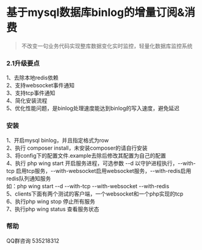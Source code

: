 基于mysql数据库binlog的增量订阅&消费
====
>不改变一句业务代码实现整库数据变化实时监控，轻量化数据库监控系统

### 2.1升级要点
1、去除本地redis依赖    
2、支持websocket事件通知    
3、支持tcp事件通知    
4、简化安装流程      
5、优化性能问题，是binlog处理速度能达到binlog的写入速度，避免延迟
   
### 安装
1、开启mysql binlog，并且指定格式为row        
2、执行 composer install，未安装composer的请自行安装          
3、将config下的配置文件.example去除后修改其配置为自己的配置     
4、执行 php wing start 开启服务进程，可选参数 --d 以守护进程执行，--with-tcp 启用tcp服务，--with-websocket启用websocket服务，--with-redis启用redis队列通知服务         
     如：php wing start --d --with-tcp --with-websocket --with-redis          
5、clients下面有两个测试的客户端，一个websocket和一个php实现的tcp      
6、执行php wing stop 停止所有服务  
7、执行php wing status 查看服务状态  
         
### 帮助
   QQ群咨询 535218312      